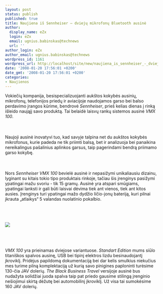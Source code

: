 ```yaml
---
layout: post
status: publish
published: true
title: Naujiena iš Sennheiser – dviejų mikrofonų Bluetooth ausinė
author:
  display_name: eZx
  login: eZx
  email: ugnius.babinskas@technews
  url: ''
author_login: eZx
author_email: ugnius.babinskas@technews
wordpress_id: 1161
wordpress_url: http://localhost/site/new/naujiena_is_sennheiser_-_dvieju_mikrofonu_bluetooth_ausine/
date: '2008-01-20 17:56:01 +0200'
date_gmt: '2008-01-20 17:56:01 +0200'
categories:
- Naujienos
---
```

<p>Vokiečių kompanija, besispecializuojanti aukštos kokybės ausinių, mikrofonų, telefonijos priedų ir aviacijoje naudojamos garso bei balso perdavimo įrangos kūrime, bendrovė <i>Sennheiser</i>, prieš kelias dienas į rinką išleido naująjį savo produktą. Tai belaidė laisvų rankų sistemos ausinė <i>VMX 100</i>.<br />
<br><br />
<br>Naujoji ausinė inovatyvi tuo, kad savyje talpina net du aukštos kokybės mikrofonus, kurie padeda ne tik priimti balsą, bet ir analizuoja bei panaikina nereikalingus pašalinius aplinkos garsus, taip pagerindami bendrą priimamo garso kokybę.<br />
<br><br />
<br>Nors <i>Sennheiser VMX 100</i> bevielė ausinė ir nepasižymi unikaliausiu dizainu, lyginant su kitais tokio tipo produktais rinkoje, tačiau šis įrenginys pasižymi ypatingai mažu svoriu - tik 15 gramų. Ausinė yra atspari smūgiams, ypatingai lanksti ir gali būti laisvai dėvima tiek ant vienos, tiek ant kitos ausies. Įrenginys turi ypatingai mažo dydžio ličio-jonų bateriją, kuri pilnai įkrauta „atlaikys“ 5 valandas nuolatinio pokalbio.<br />
<br><br />
<br><br><img src="http://www.ipix.lt/out.php/i340949_vmx100.jpg"><br><br />
<br><br />
<br><i>VMX 100</i> yra prieinamas dviejose variantuose. <i>Standart Edition</i> mums siūlo titaniškos spalvos ausinę, USB bei tipinį elektros lizdu besinaudojantį įkroviklį. Pridėjus papildomą dokumentaciją bei dar kelis smulkius niekučius mes turime pilną komplektaciją už kurią savo pinigines paploninti turėsime 130-čia JAV dolerių. <i>The Black Business Travel</i> versijoje ausinė bus nudažyta solidžiai juoda spalva taip pat priedo gausime stilingą įrenginio nešiojimui skirtą dėžutę bei automobilinį įkroviklį. Už visa tai sumokėsime 160 JAV dolerių.<br />
<br></p>
